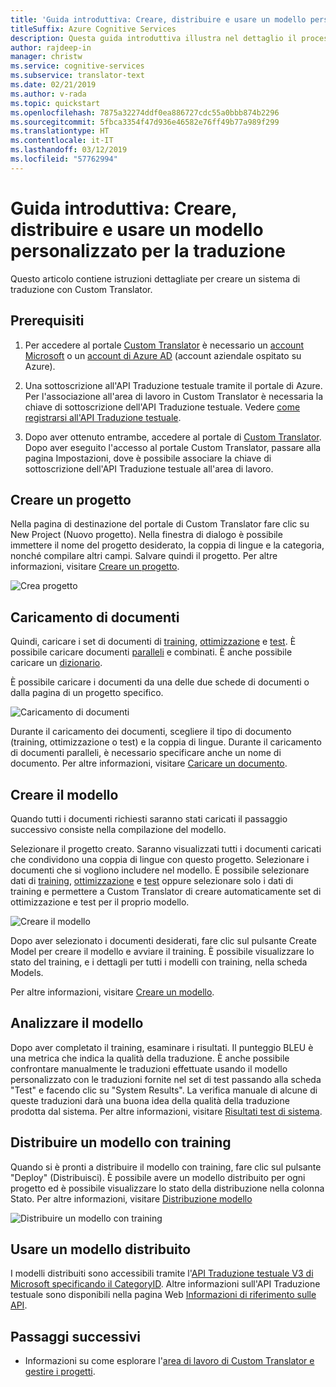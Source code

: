 ```yaml
---
title: 'Guida introduttiva: Creare, distribuire e usare un modello personalizzato - Traduttore personalizzato'
titleSuffix: Azure Cognitive Services
description: Questa guida introduttiva illustra nel dettaglio il processo di creazione di un sistema di traduzione con Custom Translator.
author: rajdeep-in
manager: christw
ms.service: cognitive-services
ms.subservice: translator-text
ms.date: 02/21/2019
ms.author: v-rada
ms.topic: quickstart
ms.openlocfilehash: 7875a32274ddf0ea886727cdc55a0bbb874b2296
ms.sourcegitcommit: 5fbca3354f47d936e46582e76ff49b77a989f299
ms.translationtype: HT
ms.contentlocale: it-IT
ms.lasthandoff: 03/12/2019
ms.locfileid: "57762994"
---
```

# <a name="quickstart-build-deploy-and-use-a-custom-model-for-translation"></a>Guida introduttiva: Creare, distribuire e usare un modello personalizzato per la traduzione

Questo articolo contiene istruzioni dettagliate per creare un sistema di traduzione con Custom Translator.

## <a name="prerequisites"></a>Prerequisiti

1. Per accedere al portale [Custom Translator](https://portal.customtranslator.azure.ai) è necessario un [account Microsoft](https://signup.live.com) o un [account di Azure AD](https://docs.microsoft.com/azure/active-directory/fundamentals/active-directory-whatis) (account aziendale ospitato su Azure).

2. Una sottoscrizione all'API Traduzione testuale tramite il portale di Azure. Per l'associazione all'area di lavoro in Custom Translator è necessaria la chiave di sottoscrizione dell'API Traduzione testuale. Vedere [come registrarsi all'API Traduzione testuale](https://docs.microsoft.com/azure/cognitive-services/translator/translator-text-how-to-signup).

3. Dopo aver ottenuto entrambe, accedere al portale di [Custom Translator](https://portal.customtranslator.azure.ai). Dopo aver eseguito l'accesso al portale Custom Translator, passare alla pagina Impostazioni, dove è possibile associare la chiave di sottoscrizione dell'API Traduzione testuale all'area di lavoro.

## <a name="create-a-project"></a>Creare un progetto

Nella pagina di destinazione del portale di Custom Translator fare clic su New Project (Nuovo progetto). Nella finestra di dialogo è possibile immettere il nome del progetto desiderato, la coppia di lingue e la categoria, nonché compilare altri campi. Salvare quindi il progetto. Per altre informazioni, visitare [Creare un progetto](how-to-create-project.md).

![Crea progetto](media/quickstart/ct-how-to-create-project.png)


## <a name="upload-documents"></a>Caricamento di documenti

Quindi, caricare i set di documenti di [training](training-and-model.md#training-dataset-for-custom-translator), [ottimizzazione](training-and-model.md#tuning-dataset-for-custom-translator) e [test](training-and-model.md#testing-dataset-for-custom-translator). È possibile caricare documenti [paralleli](what-are-parallel-documents.md) e combinati. È anche possibile caricare un [dizionario](what-is-dictionary.md).

È possibile caricare i documenti da una delle due schede di documenti o dalla pagina di un progetto specifico.

![Caricamento di documenti](media/quickstart/ct-how-to-upload.png)

Durante il caricamento dei documenti, scegliere il tipo di documento (training, ottimizzazione o test) e la coppia di lingue. Durante il caricamento di documenti paralleli, è necessario specificare anche un nome di documento. Per altre informazioni, visitare [Caricare un documento](how-to-upload-document.md).

## <a name="create-a-model"></a>Creare il modello

Quando tutti i documenti richiesti saranno stati caricati il passaggio successivo consiste nella compilazione del modello.

Selezionare il progetto creato. Saranno visualizzati tutti i documenti caricati che condividono una coppia di lingue con questo progetto. Selezionare i documenti che si vogliono includere nel modello. È possibile selezionare dati di [training](training-and-model.md#training-dataset-for-custom-translator), [ottimizzazione](training-and-model.md#tuning-dataset-for-custom-translator) e [test](training-and-model.md#testing-dataset-for-custom-translator) oppure selezionare solo i dati di training e permettere a Custom Translator di creare automaticamente set di ottimizzazione e test per il proprio modello.

![Creare il modello](media/quickstart/ct-how-to-train.png)

Dopo aver selezionato i documenti desiderati, fare clic sul pulsante Create Model per creare il modello e avviare il training. È possibile visualizzare lo stato del training, e i dettagli per tutti i modelli con training, nella scheda Models.

Per altre informazioni, visitare [Creare un modello](how-to-train-model.md).

## <a name="analyze-your-model"></a>Analizzare il modello

Dopo aver completato il training, esaminare i risultati. Il punteggio BLEU è una metrica che indica la qualità della traduzione. È anche possibile confrontare manualmente le traduzioni effettuate usando il modello personalizzato con le traduzioni fornite nel set di test passando alla scheda "Test" e facendo clic su "System Results". La verifica manuale di alcune di queste traduzioni darà una buona idea della qualità della traduzione prodotta dal sistema. Per altre informazioni, visitare [Risultati test di sistema](how-to-view-system-test-results.md).

## <a name="deploy-a-trained-model"></a>Distribuire un modello con training

Quando si è pronti a distribuire il modello con training, fare clic sul pulsante "Deploy" (Distribuisci). È possibile avere un modello distribuito per ogni progetto ed è possibile visualizzare lo stato della distribuzione nella colonna Stato. Per altre informazioni, visitare [Distribuzione modello](how-to-view-system-test-results.md#deploy-a-model)

![Distribuire un modello con training](media/quickstart/ct-how-to-deploy.png)

## <a name="use-a-deployed-model"></a>Usare un modello distribuito

I modelli distribuiti sono accessibili tramite l'[API Traduzione testuale V3 di Microsoft specificando il CategoryID](https://docs.microsoft.com/azure/cognitive-services/translator/reference/v3-0-translate?tabs=curl). Altre informazioni sull'API Traduzione testuale sono disponibili nella pagina Web [Informazioni di riferimento sulle API](https://docs.microsoft.com/azure/cognitive-services/translator/reference/v3-0-reference).

## <a name="next-steps"></a>Passaggi successivi

- Informazioni su come esplorare l'[area di lavoro di Custom Translator e gestire i progetti](workspace-and-project.md).
